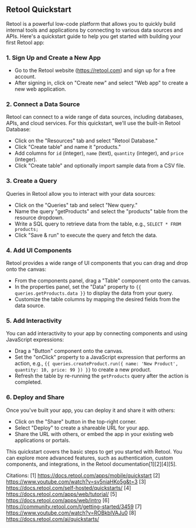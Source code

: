 ## Retool Quickstart

Retool is a powerful low-code platform that allows you to quickly build internal tools and applications by connecting to various data sources and APIs. Here's a quickstart guide to help you get started with building your first Retool app:

### 1. Sign Up and Create a New App

- Go to the Retool website (https://retool.com) and sign up for a free account.
- After signing in, click on "Create new" and select "Web app" to create a new web application.

### 2. Connect a Data Source

Retool can connect to a wide range of data sources, including databases, APIs, and cloud services. For this quickstart, we'll use the built-in Retool Database:

- Click on the "Resources" tab and select "Retool Database."
- Click "Create table" and name it "products."
- Add columns for `id` (integer), `name` (text), `quantity` (integer), and `price` (integer).
- Click "Create table" and optionally import sample data from a CSV file.

### 3. Create a Query

Queries in Retool allow you to interact with your data sources:

- Click on the "Queries" tab and select "New query."
- Name the query "getProducts" and select the "products" table from the resource dropdown.
- Write a SQL query to retrieve data from the table, e.g., `SELECT * FROM products;`
- Click "Save & run" to execute the query and fetch the data.

### 4. Add UI Components

Retool provides a wide range of UI components that you can drag and drop onto the canvas:

- From the components panel, drag a "Table" component onto the canvas.
- In the properties panel, set the "Data" property to `{{ queries.getProducts.data }}` to display the data from your query.
- Customize the table columns by mapping the desired fields from the data source.

### 5. Add Interactivity

You can add interactivity to your app by connecting components and using JavaScript expressions:

- Drag a "Button" component onto the canvas.
- Set the "onClick" property to a JavaScript expression that performs an action, e.g., `{{ queries.createProduct.run({ name: 'New Product', quantity: 10, price: 99 }) }}` to create a new product.
- Refresh the table by re-running the `getProducts` query after the action is completed.

### 6. Deploy and Share

Once you've built your app, you can deploy it and share it with others:

- Click on the "Share" button in the top-right corner.
- Select "Deploy" to create a shareable URL for your app.
- Share the URL with others, or embed the app in your existing web applications or portals.

This quickstart covers the basic steps to get you started with Retool. You can explore more advanced features, such as authentication, custom components, and integrations, in the Retool documentation[1][2][4][5].

Citations:
[1] https://docs.retool.com/apps/mobile/quickstart
[2] https://www.youtube.com/watch?v=sv5niaHKo5g&t=3
[3] https://docs.retool.com/self-hosted/quickstarts/
[4] https://docs.retool.com/apps/web/tutorial/
[5] https://docs.retool.com/apps/web/intro
[6] https://community.retool.com/t/getting-started/3459
[7] https://www.youtube.com/watch?v=ROBkblVAJu0
[8] https://docs.retool.com/ai/quickstarts/
